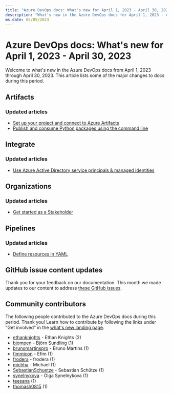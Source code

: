 ```yaml
---
title: "Azure DevOps docs: What's new for April 1, 2023 - April 30, 2023"
description: "What's new in the Azure DevOps docs for April 1, 2023 - April 30, 2023."
ms.date: 05/05/2023
---
```


# Azure DevOps docs: What's new for April 1, 2023 - April 30, 2023

Welcome to what's new in the Azure DevOps docs from April 1, 2023 through April 30, 2023. This article lists some of the major changes to docs during this period.

## Artifacts

### Updated articles

- [Set up your project and connect to Azure Artifacts](/azure/devops/artifacts/npm/npmrc)
- [Publish and consume Python packages using the command line](/azure/devops/artifacts/quickstarts/python-cli)

## Integrate

### Updated articles

- [Use Azure Active Directory service principals & managed identities](/azure/devops/integrate/get-started/authentication/service-principal-managed-identity)

## Organizations

### Updated articles

- [Get started as a Stakeholder](/azure/devops/organizations/security/get-started-stakeholder)

## Pipelines

### Updated articles

- [Define resources in YAML](/azure/devops/pipelines/process/resources)


## GitHub issue content updates

Thank you for your feedback on our documentation. This month we made updates to our content to address [these GitHub issues](https://github.com/MicrosoftDocs/azure-devops-docs/issues?q=linked%3Apr+is%3Aissue+is%3Aclosed+closed%3A2023-04-01..2023-04-30).

## Community contributors

The following people contributed to the Azure DevOps docs during this period. Thank you! Learn how to contribute by following the links under "Get involved" in the [what's new landing page](index.yml).

- [ethanknights](https://github.com/ethanknights) - Ethan Knights (2)
- [bjompen](https://github.com/bjompen) - Björn Sundling (1)
- [brunomartinspro](https://github.com/brunomartinspro) - Bruno Martins (1)
- [fimmicon](https://github.com/fimmicon) - Efim (1)
- [frodera](https://github.com/frodera) - frodera (1)
- [michha](https://github.com/michha) - Michael (1)
- [SebastianSchuetze](https://github.com/SebastianSchuetze) - Sebastian Schütze (1)
- [synelnykova](https://github.com/synelnykova) - Olga Synelnykova (1)
- [teesana](https://github.com/teesana) (1)
- [thomash0815](https://github.com/thomash0815) (1)
